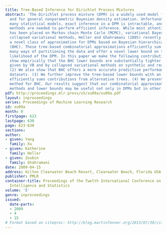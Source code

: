 ```yaml
---
title: Tree-Based Inference for Dirichlet Process Mixtures
abstract: 'The Dirichlet process mixture (DPM) is a widely used model for clustering
  and for general nonparametric Bayesian density estimation. Unfortunately, like in
  many statistical models, exact inference in a DPM is intractable, and  approximate
  methods are needed to perform efficient inference. While most attention in the literature
  has been placed on Markov chain Monte Carlo (MCMC), variational Bayesian (VB) and
  collapsed variational methods, Heller and Ghahramani (2005) recently introduced
  a novel class of approximation for DPMs based on Bayesian hierarchical clustering
  (BHC). These tree-based combinatorial approximations efficiently sum over exponentially
  many ways of partitioning the data and offer a novel lower bound on the marginal
  likelihood of the DPM. In this paper we make the following contributions: (1) We
  show empirically that the BHC lower bounds are substantially tighter than the bounds
  given by VB and by collapsed variational methods on synthetic and real datasets.
  (2) We also show that BHC offers a more accurate predictive performance on these
  datasets. (3) We further improve the tree-based lower bounds with an algorithm that
  efficiently sums contributions from alternative trees. (4) We present a fast approximate
  method for BHC. Our results suggest that our combinatorial approximate inference
  methods and lower bounds may be useful not only in DPMs but in other models as well.'
pdf: http://proceedings.mlr.press/v5/xu09a/xu09a.pdf
layout: inproceedings
series: Proceedings of Machine Learning Research
id: xu09a
month: 0
firstpage: 623
lastpage: 630
page: 623-630
sections: 
author:
- given: Yang
  family: Xu
- given: Katherine
  family: Heller
- given: Zoubin
  family: Ghahramani
date: 2009-04-15
address: Hilton Clearwater Beach Resort, Clearwater Beach, Florida USA
publisher: PMLR
container-title: Proceedings of the Twelth International Conference on Artificial
  Intelligence and Statistics
volume: '5'
genre: inproceedings
issued:
  date-parts:
  - 2009
  - 4
  - 15
# Format based on citeproc: http://blog.martinfenner.org/2013/07/30/citeproc-yaml-for-bibliographies/
---
```


